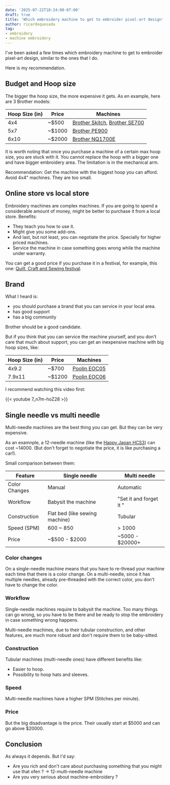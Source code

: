 ```yaml
---
date: '2025-07-22T18:24:00-07:00'
draft: true
title: 'Which embroidery machine to get to embroider pixel-art design'
author: ricardoquesada
tag:
- embroidery
- machine embroidery
---
```


I've been asked a few times which embroidery machine to get to embroider pixel-art design, similar to the ones that I do.

Here is my recommendation.

## Budget and Hoop size

The bigger the hoop size, the more expensive it gets. As en example, here are 3 Brother models:

| Hoop Size (in) | Price   | Machines                                                          |
|----------------|---------|-------------------------------------------------------------------|
| 4x4            | ~$500   | [Brother Skitch][brother_skitch], [Brother SE700][brother_se700]  |
| 5x7            | ~$1000  | [Brother PE900][brother_pe900]                                    |
| 6x10           | ~$2000  | [Brother NQ1700E][brother_nq1700e]                                |

It is worth noting that once you purchase a machine of a certain max hoop size, you are stuck with it.
You cannot replace the hoop with a bigger one and have bigger embroidery area. The limitation is in the mechanical arm.

Recommendation: Get the machine with the biggest hoop you can afford. Avoid 4x4" machines. They are too small.

## Online store vs local store

Embroidery machines are complex machines. If you are going to spend a considerable amount of money, might be better to
purchase it from a local store. Benefits:

* They teach you how to use it.
* Might give you some add-ons.
* And last, but not least, you can negotiate the price. Specially for higher priced machines.
* Service the machine in case something goes wrong while the machine under warranty.

You can get a good price if you purchase it in a festival, for example, this one:
[Quilt, Craft and Sewing festival][festival].

## Brand

What I heard is:

* you should purchase a brand that you can service in your local area.
* has good support
* has a big community

Brother should be a good candidate.

But if you think that you can service the machine yourself, and you don't care that much about support, 
you can get an inexpensive machine with big hoop sizes, like:

| Hoop Size (in) | Price   | Machines                        |
|----------------|---------|---------------------------------|
| 4x9.2          | ~$700   | [Poolin EOC05][poolin_eoc05]    |
| 7.9x11         | ~$1200  | [Poolin EOC06][poolin_eoc06]    |

I recommend watching this video first:

{{< youtube 7_n7m-hoZ28 >}}

## Single needle vs multi needle

Multi-needle machines are the best thing you can get. But they can be very expensive.

As an examnple, a 12-needle machine (like the [Happy Japan HCS3][happy_japan_hcs3]) can cost ~14000.
(But don't forget to negotiate the price, it is like purchasing a car!).

Small comparison between them:

| Feature       | Single needle                  | Multi needle            |
|---------------|--------------------------------|-------------------------|
| Color Changes | Manual                         | Automatic               |
| Workflow      | Babysit the machine            | "Set it and forget it " | 
| Construction  | Flat bed (like sewing machine) | Tubular                 |
| Speed (SPM)   | 600 ~ 850                      | > 1000                  | 
| Price         | ~$500 - $2000                  | ~5000 - $20000+         |

### Color changes

On a single-needle machine means that you have to re-thread your machine each time that there is a color change.
On a multi-needle, since it has multiple needles, already pre-threaded with the correct color, you don't have to change the color.

###  Workflow

Single-needle machines require to babysit the machine. Too many things can go wrong, so you have to be there and be ready
to stop the embroidery in case something wrong happens.

Multi-needle machines, due to their tubular construction, and other features, are much more robust and don't require them
to be baby-sitted.

### Construction

Tubular machines (multi-needle ones) have different benefits like:

* Easier to hoop.
* Possibility to hoop hats and sleeves.

### Speed

Multi-needle machines have a higher SPM (Stitches per minute).

### Price

But the big disadvantage is the price. Their usually start at $5000 and can go above $20000.

## Conclusion

As always it depends. But I'd say:

* Are you rich and don't care about purchasing something that you might use that ofen ? -> 12-multi-needle machine
* Are you very serious about machine-embroidery ?


[brother_skitch]: https://www.walmart.com/ip/Brother-Skitch-PP1-Single-Needle-Embroidery-Machine/5009658428
[brother_se700]: https://www.amazon.com/Brother-SE700-Embroidery-Wireless-Connected/dp/B0F4LQDHZR?gQT=1&th=1
[brother_pe900]: https://www.amazon.com/Brother-PE900-Embroidery-Connected-Touchscreen/dp/B0B8337QHR?th=1
[brother_nq1700e]: https://www.amazon.com/Brother-NQ1700E-Embroidery-Stitches-Lettering/dp/B0C8L3G644?th=1
[festival]: https://quiltcraftsew.com/pleasanton.html
[poolin_eoc06]: https://richword.com/products/poolin-eoc06-new-computerized-homeuse-single-needle-embroidery-machine
[poolin_eoc05]: https://richword.com/products/poolin-eoc05-home-embroidery-machine
[happy_japan_hcs3]: https://happyjapanusa.com/embroidery-machines/happyjapan-hcs3-voyager/